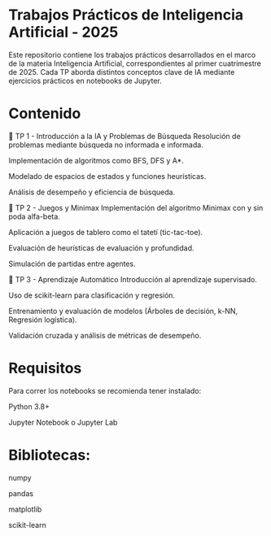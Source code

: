 # Trabajos Prácticos de Inteligencia Artificial - 2025
Este repositorio contiene los trabajos prácticos desarrollados en el marco de la materia Inteligencia Artificial, correspondientes al primer cuatrimestre de 2025. Cada TP aborda distintos conceptos clave de IA mediante ejercicios prácticos en notebooks de Jupyter.

# Contenido
📘 TP 1 - Introducción a la IA y Problemas de Búsqueda
Resolución de problemas mediante búsqueda no informada e informada.

Implementación de algoritmos como BFS, DFS y A*.

Modelado de espacios de estados y funciones heurísticas.

Análisis de desempeño y eficiencia de búsqueda.

📗 TP 2 - Juegos y Minimax
Implementación del algoritmo Minimax con y sin poda alfa-beta.

Aplicación a juegos de tablero como el tatetí (tic-tac-toe).

Evaluación de heurísticas de evaluación y profundidad.

Simulación de partidas entre agentes.

📙 TP 3 - Aprendizaje Automático
Introducción al aprendizaje supervisado.

Uso de scikit-learn para clasificación y regresión.

Entrenamiento y evaluación de modelos (Árboles de decisión, k-NN, Regresión logística).

Validación cruzada y análisis de métricas de desempeño.

# Requisitos
Para correr los notebooks se recomienda tener instalado:

Python 3.8+

Jupyter Notebook o Jupyter Lab

# Bibliotecas:

numpy

pandas

matplotlib

scikit-learn
